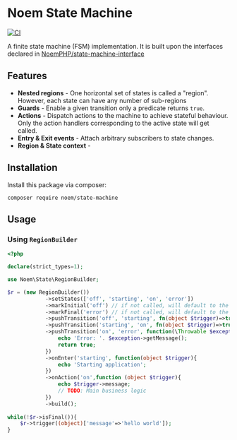 # Noem State Machine

[![CI](https://github.com/NoemPHP/state-machine/actions/workflows/ci.yml/badge.svg)](https://github.com/NoemPHP/state-machine/actions/workflows/ci.yml)

A finite state machine (FSM) implementation. It is built upon the interfaces declared
in [NoemPHP/state-machine-interface](https://noemphp.github.io/state-machine-interface)

## Features

* **Nested regions** - One horizontal set of states is called a "region". However, each state can have any number of sub-regions
* **Guards** - Enable a given transition only a predicate returns `true`.
* **Actions** - Dispatch actions to the machine to achieve stateful behaviour. Only the action handlers corresponding to
  the active state will get called.
* **Entry & Exit events** - Attach arbitrary subscribers to state changes.
* **Region & State context** - 

## Installation

Install this package via composer:

`composer require noem/state-machine`

## Usage

### Using `RegionBuilder`

```php
<?php

declare(strict_types=1);

use Noem\State\RegionBuilder;

$r = (new RegionBuilder())
            ->setStates(['off', 'starting', 'on', 'error'])
            ->markInitial('off') // if not called, will default to the first entry
            ->markFinal('error') // if not called, will default to the last entry
            ->pushTransition('off', 'starting', fn(object $trigger)=>true)
            ->pushTransition('starting', 'on', fn(object $trigger)=>true)
            ->pushTransition('on', 'error', function(\Throwable $exception){
                echo 'Error: '. $exception->getMessage();
                return true;
            })
            ->onEnter('starting', function(object $trigger){
                echo 'Starting application';
            })
            ->onAction('on',function (object $trigger){
                echo $trigger->message;
                // TODO: Main business logic
            })
            ->build();
            
while(!$r->isFinal()){
    $r->trigger((object)['message'=>'hello world']);
}

```
